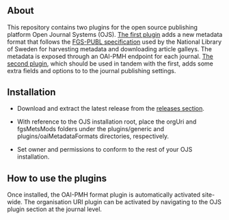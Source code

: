 
# 

About
-----
This repository contains two plugins for the open source publishing platform Open Journal Systems (OJS). [The first plugin](fgsMetsMods) adds a new metadata format that follows the [FGS-PUBL specification](http://www.kb.se/namespace/digark/deliveryspecification/deposit/fgs-publ/mods/MODS%5Fenligt%5FFGS-PUBL.pdf) used by the National Library of Sweden for harvesting metadata and downloading article galleys. The metadata is exposed through an OAI-PMH endpoint for each journal. [The second plugin](orgUri), which should be used in tandem with the first, adds some extra fields and options to to the journal publishing settings.

Installation
------------
* Download and extract the latest release from the [releases section](https://github.com/KungBib/fgs-oaipmh-ojs-plugin/releases).

* With reference to the OJS installation root, place the orgUri and fgsMetsMods folders under the plugins/generic and plugins/oaiMetadataFormats directories, respectively. 

* Set owner and permissions to conform to the rest of your OJS installation.

How to use the plugins
----------------------
Once installed, the OAI-PMH format plugin is automatically activated site-wide. The organisation URI plugin can be activated by navigating to the OJS plugin section at the journal level.


